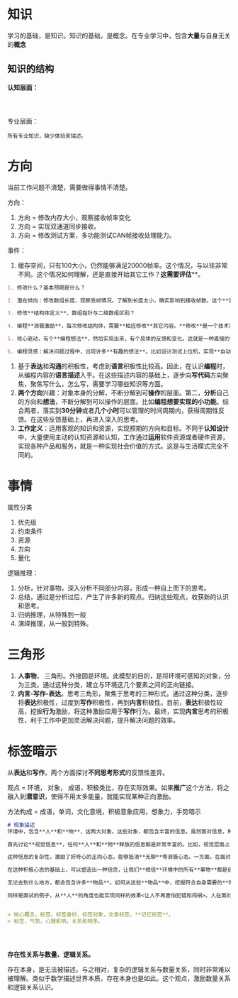 # 知识

学习的基础，是知识。知识的基础，是概念。在专业学习中，包含**大量**与自身无关的**概念**



## 知识的结构

**认知层面：**

```



```



专业层面：

```
所有专业知识，缺少体验来描述。
```









# 方向

当前工作问题不清楚，需要做得事情不清楚。

方向：

1. 方向 = 修改内存大小，观察接收帧率变化
2. 方向 = 实现双通道同步接收。
3. 方向 = 修改测试方案，多功能测试CAN帧接收处理能力。 



事件：

1. 缓存空间，只有100大小，仍然能够满足20000帧率。这个情况，与以往非常不同。这个情况如何理解，还是直接开始其它工作？**这需要评估****。



```markdown
1. 修改什么？基本预期是什么？

2. 潜在倾向：修改数组长度，观察丢帧情况。了解到长度太小，确实影响到接收帧数。这个**变化反馈**，能够激活实际的判断和观点。

3. 修改**结构体定义**，数组指针与二维数组区别？

4. 编程**消极激励**，每次修改结构体，需要**相应修改**其它内容。**修改**是一个技术活儿。

5. 核心驱动，有个**编程想法**，然后实现出来，有个具体的反馈和变化。这就是一种直接的**可操作性对象**

6. 编程灵感：解决问题过程中，出现许多**有趣的想法**。比如设计测试上位机，实现**自动测试**，减少**多通道网关的**测试困难。


```



1. 基于**表达**和**沟通**的积极性，考虑到**语言**积极性比较高。因此，在认识**编程**时，从编程内容的**语言描述**入手。在这些描述内容的基础上，逐步向**写代码**方向聚焦，聚焦写什么，怎么写，需要学习哪些知识等方面。
2. **两个方向**兴趣：对象本身的分解，不断分解到可**操作**的层面。第二，**分析**自己的方向和**想法**，不断分解到可以操作的层面。比如**编程想要实现的小功能**。综合两者，落实到**30分钟**或者**几个小时**可以管理的时间周期内，获得周期性反馈。在这些反馈基础上，再进入深入的思考。
3. **工作定义**：运用客观的知识和资源，实现预期的方向和目标。不同于**认知设计**中，大量使用主动的认知资源和认知，工作通过**运用**软件资源或者硬件资源，实现各种产品和服务，就是一种实现社会价值的方式。这是与生活模式完全不同的。







# 事情 

属性分类

1. 优先级
2. 约束条件
3. 资源
4. 方向
5. 量化



逻辑推理：

1. 分析，针对事物，深入分析不同部分内容，形成一种自上而下的思考。
2. 总结，通过是分析过后，产生了许多新的观点。归纳这些观点，收获新的认识和思考。
3. 归纳推理，从特殊到一般
4. 演绎推理，从一般到特殊。



# 三角形



1. **人事物**， 三角形。外接圆是环境。此模型的目的，是将环境可感知的对象，分为三类。通过这种分类，建立与环境这几个要素之间的正向链接。
2. **内言-写作-表达**。思考三角形，聚焦于思考的三种形式。通过这种分类，逐步将**表达**积极性，过度到**写作**积极性，再到**内言**积极性。目前，**表达**积极性较高，挖掘**行为**激励，将这种激励应用于**写作**行为。最终，实现**内言**思考的积极性，利于工作中更加灵活解决问题，提升解决问题的效率。







# 标签暗示 

从**表达**和**写作**，两个方面探讨**不同思考形式**的反馈性差异。



观点 = 环境， 对象， 成语，积极类比，存在实际效果。如果**推广**这个方法，将之融入到**潜意识**，使得不用太多能量，就能实现某种正向激励。



方法构成 = 成语，单词，文化意境，积极意象应用，想象力，手势暗示



```markdown
# 现象描述
环境中，包含**人**和**物**，这两大对象。这些对象，都包含丰富的信息。虽然面对信息，种类繁多，比如**视觉、听觉、触觉、概念**等信息。但是在讨论**暗示**这个话题时，聚焦于**视觉信息**和**概念信息**。<惊喜，清晰，窒息，多练习，没关系>

首先讨论**视觉信息**，任何**人**和**物**释放的信息都是非常丰富的。比如，视觉层面上，人的**面相、发型、体态、衣着**或者**物的结构、色彩、线条**等，想要观察清楚就不是一件简单的事情。这一点难度，可以通过观察对象，然后闭上眼睛想象的过程来说明。无论投入多长的时间和精力，我们**人类**都无法完整**勾勒**眼前对象的形态。此外，在这种观察基础上，还能够使用语言描述清楚对象，或者**画出**他们，就更是一件困难的事情。<眼睛，太多的陷阱，搞不定>

这种信息的复杂性，激励了好奇心的正向心态，能够抵消**无聊**等消极心态。一方面，在面对**人和物**时，人能够意识到自己有许多可以**互动**的空间。这种意识类似于，**还有好多东西我没有注意**，**原来还有这个细节**。这种好奇心态，可以激励我们愿意观察眼前的对象，而不会觉得稀疏平常。甚至，它能够提供**想象力**训练的机会，即**利用**这种复杂性，来训练自己的**观察力**和**想象力**。这种训练，能够让一个人看到某个**人或者物**后，能够快速在头脑中建立这个**对象**的视觉形象。这种形象，既能保证对象的主要**细节**被覆盖，同时整体的特性被把握。比如**一个人的气质**，或者**一个物的关键细节**。<境界，理解>

在这种积极心态的基础上，可以塑造出一种信念，让我们**相信**环境中的所有**事物**都是值得观察的。这些事件包含丰富的细节，某种程序上是对我们生活的丰富。因为一种**无聊**的心态，会让人**轻视**周围事物，追求各种视觉刺激。他们会认为，每天上班的道路无聊透顶，公司环境**千篇一律**。与之相对，**带着好奇心**观察周围的环境，能够让我们发现新的细节。如何利用利用这些细节，就是**心理暗示**要做得事情。<细节，好工具，收获的心情>

无论去到什么地方，都会包含许多**物品**。如何从这些**物品**中，挖掘符合自身需要的**暗示**，需要充分了解自己和认识当前的处境。比如，面试来到公司前台等，这段时间通常是紧张的。因此，可以先从**放松**入手，*墙壁*暗示靠墙按摩；水暗示*洗澡*放松；*排风扇*暗示吐出身体的浊气；墙上*书法*暗示笔力气势。在这个过程中，充分利用想象力，正向激励头脑，避免陷入到面试的担忧中。同时，面对担忧情绪，可以**利用**环境的细节，激励正向的**预期**。比如，迎宾**树叶**暗示**焦绿**，这种比喻会激励幽默感；**圆**暗示圆满和成功；**宣传标语**暗示**勇气的品质和力量**。

同样是面试的例子，从**人**的角度也能实现同样的效果<让人不再害怕犯错和闯祸>。人在面对其它人时，焦虑和恐惧有两个因素作用，分别是标签和权力。在面试时，面对HR和领导，我们被**潜在**的身份标签所影响。这种标签会施加一种无形压力。因为人在面对比自己强大的人时，自然会感觉压力。**董事长**，**总裁**，**总经理**等身份标签无形就会让我们感觉焦虑。再加上应试教育下，学生被驯化出对**权威**的服务和恐惧，从而加重了这种情绪。面对这种**标签压力**，可以调整**标签**组合，比如**董事长x嫖娼**，**总裁x家暴**，**总经理x偷税**。通过这些标签，可以弱化**社会标签**的强制压力。当然，也可以组合**正向标签**，比如**董事长x勇气x能量激励**，**总裁x思维方法x学习**等。这种标签组合，让人聚焦人物的积极面，从而激活内心愿意接触他们，向他们学习的心态。值得注意的是，在组合这些标签时，**需要**先将**参考标签**识别出现，比如**董事长x批评x拒绝**等与面试结果和自己能力有关的标签。经过以上的标签组合，能够让我们意识到这些参考标签的**荒谬性**，从而能够聚焦一些更加积极正向的标签。<谣言，表面，表演，焦点，道歉，条件，不要脸，都很耀眼>


> 核心概念，标签。标签身份，标签对象，文章标签。**记忆标签**。
> 标签，气势，心理影响，关系影响多。





```



**存在性关系与数量、逻辑关系。**

存在本身，是无法被描述。与之相对，复杂的逻辑关系与数量关系，同时非常难以被理解。类似于数学描述世界本质，存在本身也是如此。这个观点，激励数量关系和逻辑关系认识。

























